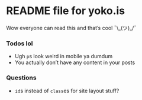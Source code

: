 # README file for yoko.is

Wow everyone can read this and that’s cool ¯\\\_(ツ)\_/¯

### Todos lol
- Ugh `p`s look weird in mobile ya dumdum
- You actually don’t have any content in your posts

### Questions
- `id`s instead of `class`es for site layout stuff?